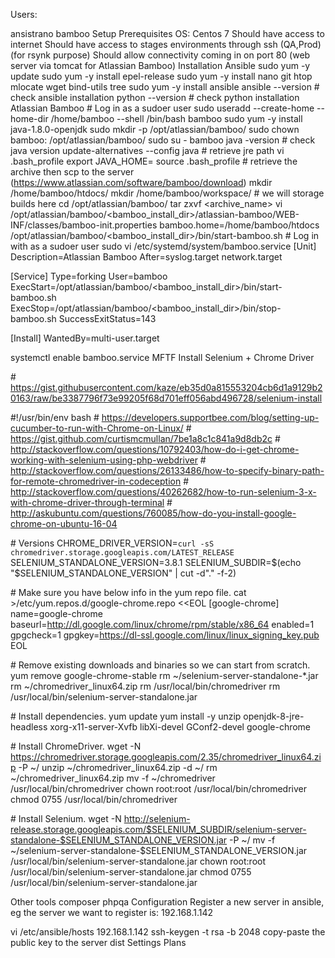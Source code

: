 Users:

ansistrano
bamboo
Setup
Prerequisites
OS: Centos 7
Should have access to internet
Should have access to stages environments through ssh (QA,Prod) (for rsynk purpose)
Should allow connectivity coming in on port 80 (web server via tomcat for Atlassian Bamboo)
Installation
Ansible
sudo yum -y update
sudo yum -y install epel-release
sudo yum -y install nano git htop mlocate wget bind-utils tree
sudo yum -y install ansible
ansible --version # check ansible installation
python --version # check python installation
Atlassian Bamboo
\# Log in as a sudoer user
sudo useradd --create-home --home-dir /home/bamboo --shell /bin/bash bamboo
sudo yum -y install java-1.8.0-openjdk
sudo mkdir -p /opt/atlassian/bamboo/
sudo chown bamboo: /opt/atlassian/bamboo/
sudo su - bamboo
java -version # check java version
update-alternatives --config java # retrieve jre path
vi .bash_profile
export JAVA_HOME=<java bin path>
source .bash_profile
\# retrieve the archive then scp to the server (https://www.atlassian.com/software/bamboo/download)
mkdir /home/bamboo/htdocs/
mkdir /home/bamboo/workspace/ # we will storage builds here
cd /opt/atlassian/bamboo/
tar zxvf <archive_name> 
vi /opt/atlassian/bamboo/<bamboo_install_dir>/atlassian-bamboo/WEB-INF/classes/bamboo-init.properties
bamboo.home=/home/bamboo/htdocs
/opt/atlassian/bamboo/<bamboo_install_dir>/bin/start-bamboo.sh
\# Log in with as a sudoer user
sudo vi /etc/systemd/system/bamboo.service
\[Unit\]
Description=Atlassian Bamboo
After=syslog.target network.target

\[Service\]
Type=forking
User=bamboo
ExecStart=/opt/atlassian/bamboo/<bamboo_install_dir>/bin/start-bamboo.sh
ExecStop=/opt/atlassian/bamboo/<bamboo_install_dir>/bin/stop-bamboo.sh
SuccessExitStatus=143

\[Install\]
WantedBy=multi-user.target

systemctl enable bamboo.service
MFTF
Install Selenium + Chrome Driver

\# https://gist.githubusercontent.com/kaze/eb35d0a815553204cb6d1a9129b20163/raw/be3387796f73e99205f68d701eff056abd496728/selenium-install

\#!/usr/bin/env bash
\# https://developers.supportbee.com/blog/setting-up-cucumber-to-run-with-Chrome-on-Linux/
\# https://gist.github.com/curtismcmullan/7be1a8c1c841a9d8db2c
\# http://stackoverflow.com/questions/10792403/how-do-i-get-chrome-working-with-selenium-using-php-webdriver
\# http://stackoverflow.com/questions/26133486/how-to-specify-binary-path-for-remote-chromedriver-in-codeception
\# http://stackoverflow.com/questions/40262682/how-to-run-selenium-3-x-with-chrome-driver-through-terminal
\# http://askubuntu.com/questions/760085/how-do-you-install-google-chrome-on-ubuntu-16-04

\# Versions
CHROME_DRIVER_VERSION=`curl -sS chromedriver.storage.googleapis.com/LATEST_RELEASE`
SELENIUM_STANDALONE_VERSION=3.8.1
SELENIUM_SUBDIR=$(echo "$SELENIUM_STANDALONE_VERSION" | cut -d"." -f-2)

\# Make sure you have below info in the yum repo file.
cat >/etc/yum.repos.d/google-chrome.repo <<EOL
\[google-chrome\]
name=google-chrome
baseurl=http://dl.google.com/linux/chrome/rpm/stable/x86_64
enabled=1
gpgcheck=1
gpgkey=https://dl-ssl.google.com/linux/linux_signing_key.pub
EOL

\# Remove existing downloads and binaries so we can start from scratch.
yum remove google-chrome-stable
rm ~/selenium-server-standalone-*.jar
rm ~/chromedriver_linux64.zip
rm /usr/local/bin/chromedriver
rm /usr/local/bin/selenium-server-standalone.jar

\# Install dependencies.
yum update
yum install -y unzip openjdk-8-jre-headless xorg-x11-server-Xvfb libXi-devel GConf2-devel google-chrome

\# Install ChromeDriver.
wget -N https://chromedriver.storage.googleapis.com/2.35/chromedriver_linux64.zip -P ~/
unzip ~/chromedriver_linux64.zip -d ~/
rm ~/chromedriver_linux64.zip
mv -f ~/chromedriver /usr/local/bin/chromedriver
chown root:root /usr/local/bin/chromedriver
chmod 0755 /usr/local/bin/chromedriver

\# Install Selenium.
wget -N http://selenium-release.storage.googleapis.com/$SELENIUM_SUBDIR/selenium-server-standalone-$SELENIUM_STANDALONE_VERSION.jar -P ~/
mv -f ~/selenium-server-standalone-$SELENIUM_STANDALONE_VERSION.jar /usr/local/bin/selenium-server-standalone.jar
chown root:root /usr/local/bin/selenium-server-standalone.jar
chmod 0755 /usr/local/bin/selenium-server-standalone.jar

Other tools
composer <wip>
phpqa <wip>
Configuration
Register a new server in ansible, eg the server we want to register is: 192.168.1.142

vi /etc/ansible/hosts
192.168.1.142
ssh-keygen -t rsa -b 2048
copy-paste the public key to the server dist
Settings Plans


 
